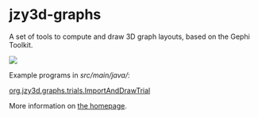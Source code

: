 # jzy3d-graphs

A set of tools to compute and draw 3D graph layouts,
based on the Gephi Toolkit.

![](doc/graph7.png)

Example programs in _src/main/java/_:

[org.jzy3d.graphs.trials.ImportAndDrawTrial](
src/main/java/org/jzy3d/graphs/trials/ImportAndDrawTrial.java)

More information on [the homepage](http://www.jzy3d.org/plugins-graphs.php).
